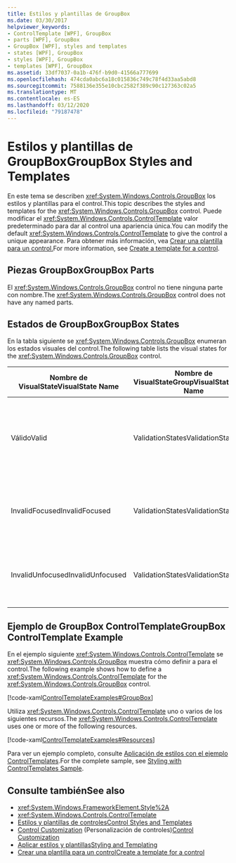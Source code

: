 ```yaml
---
title: Estilos y plantillas de GroupBox
ms.date: 03/30/2017
helpviewer_keywords:
- ControlTemplate [WPF], GroupBox
- parts [WPF], GroupBox
- GroupBox [WPF], styles and templates
- states [WPF], GroupBox
- styles [WPF], GroupBox
- templates [WPF], GroupBox
ms.assetid: 33df7037-0a1b-476f-b9d0-41566a777699
ms.openlocfilehash: 474cda0abc6a18c015836c749c78f4d33aa5abd8
ms.sourcegitcommit: 7588136e355e10cbc2582f389c90c127363c02a5
ms.translationtype: MT
ms.contentlocale: es-ES
ms.lasthandoff: 03/12/2020
ms.locfileid: "79187478"
---
```

# <a name="groupbox-styles-and-templates"></a><span data-ttu-id="336ef-102">Estilos y plantillas de GroupBox</span><span class="sxs-lookup"><span data-stu-id="336ef-102">GroupBox Styles and Templates</span></span>
<a name="introduction"></a><span data-ttu-id="336ef-103">En este tema se describen <xref:System.Windows.Controls.GroupBox> los estilos y plantillas para el control.</span><span class="sxs-lookup"><span data-stu-id="336ef-103">This topic describes the styles and templates for the <xref:System.Windows.Controls.GroupBox> control.</span></span> <span data-ttu-id="336ef-104">Puede modificar el <xref:System.Windows.Controls.ControlTemplate> valor predeterminado para dar al control una apariencia única.</span><span class="sxs-lookup"><span data-stu-id="336ef-104">You can modify the default <xref:System.Windows.Controls.ControlTemplate> to give the control a unique appearance.</span></span> <span data-ttu-id="336ef-105">Para obtener más información, vea [Crear una plantilla para un control.](../../../desktop-wpf/themes/how-to-create-apply-template.md)</span><span class="sxs-lookup"><span data-stu-id="336ef-105">For more information, see [Create a template for a control](../../../desktop-wpf/themes/how-to-create-apply-template.md).</span></span>  
  
<a name="groupbox_parts"></a>
## <a name="groupbox-parts"></a><span data-ttu-id="336ef-106">Piezas GroupBox</span><span class="sxs-lookup"><span data-stu-id="336ef-106">GroupBox Parts</span></span>  
 <span data-ttu-id="336ef-107">El <xref:System.Windows.Controls.GroupBox> control no tiene ninguna parte con nombre.</span><span class="sxs-lookup"><span data-stu-id="336ef-107">The <xref:System.Windows.Controls.GroupBox> control does not have any named parts.</span></span>  
  
<a name="groupbox_states"></a>
## <a name="groupbox-states"></a><span data-ttu-id="336ef-108">Estados de GroupBox</span><span class="sxs-lookup"><span data-stu-id="336ef-108">GroupBox States</span></span>  
 <span data-ttu-id="336ef-109">En la tabla siguiente se <xref:System.Windows.Controls.GroupBox> enumeran los estados visuales del control.</span><span class="sxs-lookup"><span data-stu-id="336ef-109">The following table lists the visual states for the <xref:System.Windows.Controls.GroupBox> control.</span></span>  
  
|<span data-ttu-id="336ef-110">Nombre de VisualState</span><span class="sxs-lookup"><span data-stu-id="336ef-110">VisualState Name</span></span>|<span data-ttu-id="336ef-111">Nombre de VisualStateGroup</span><span class="sxs-lookup"><span data-stu-id="336ef-111">VisualStateGroup Name</span></span>|<span data-ttu-id="336ef-112">Descripción</span><span class="sxs-lookup"><span data-stu-id="336ef-112">Description</span></span>|  
|-|-|-|  
|<span data-ttu-id="336ef-113">Válido</span><span class="sxs-lookup"><span data-stu-id="336ef-113">Valid</span></span>|<span data-ttu-id="336ef-114">ValidationStates</span><span class="sxs-lookup"><span data-stu-id="336ef-114">ValidationStates</span></span>|<span data-ttu-id="336ef-115">El control <xref:System.Windows.Controls.Validation> utiliza la <xref:System.Windows.Controls.Validation.HasError%2A?displayProperty=nameWithType> clase `false`y la propiedad adjunta es .</span><span class="sxs-lookup"><span data-stu-id="336ef-115">The control uses the <xref:System.Windows.Controls.Validation> class and the <xref:System.Windows.Controls.Validation.HasError%2A?displayProperty=nameWithType> attached property is `false`.</span></span>|  
|<span data-ttu-id="336ef-116">InvalidFocused</span><span class="sxs-lookup"><span data-stu-id="336ef-116">InvalidFocused</span></span>|<span data-ttu-id="336ef-117">ValidationStates</span><span class="sxs-lookup"><span data-stu-id="336ef-117">ValidationStates</span></span>|<span data-ttu-id="336ef-118">La <xref:System.Windows.Controls.Validation.HasError%2A?displayProperty=nameWithType> propiedad `true` adjunta es tiene el control tiene el foco.</span><span class="sxs-lookup"><span data-stu-id="336ef-118">The <xref:System.Windows.Controls.Validation.HasError%2A?displayProperty=nameWithType> attached property is `true` has the control has focus.</span></span>|  
|<span data-ttu-id="336ef-119">InvalidUnfocused</span><span class="sxs-lookup"><span data-stu-id="336ef-119">InvalidUnfocused</span></span>|<span data-ttu-id="336ef-120">ValidationStates</span><span class="sxs-lookup"><span data-stu-id="336ef-120">ValidationStates</span></span>|<span data-ttu-id="336ef-121">La <xref:System.Windows.Controls.Validation.HasError%2A?displayProperty=nameWithType> propiedad `true` adjunta tiene el control no tiene el foco.</span><span class="sxs-lookup"><span data-stu-id="336ef-121">The <xref:System.Windows.Controls.Validation.HasError%2A?displayProperty=nameWithType> attached property is `true` has the control does not have focus.</span></span>|  
  
<a name="groupbox_controltemplate_example"></a>
## <a name="groupbox-controltemplate-example"></a><span data-ttu-id="336ef-122">Ejemplo de GroupBox ControlTemplate</span><span class="sxs-lookup"><span data-stu-id="336ef-122">GroupBox ControlTemplate Example</span></span>  
 <span data-ttu-id="336ef-123">En el ejemplo siguiente <xref:System.Windows.Controls.ControlTemplate> se <xref:System.Windows.Controls.GroupBox> muestra cómo definir a para el control.</span><span class="sxs-lookup"><span data-stu-id="336ef-123">The following example shows how to define a <xref:System.Windows.Controls.ControlTemplate> for the <xref:System.Windows.Controls.GroupBox> control.</span></span>  
  
 [!code-xaml[ControlTemplateExamples#GroupBox](~/samples/snippets/csharp/VS_Snippets_Wpf/ControlTemplateExamples/CS/resources/groupbox.xaml#groupbox)]  
  
 <span data-ttu-id="336ef-124">Utiliza <xref:System.Windows.Controls.ControlTemplate> uno o varios de los siguientes recursos.</span><span class="sxs-lookup"><span data-stu-id="336ef-124">The <xref:System.Windows.Controls.ControlTemplate> uses one or more of the following resources.</span></span>  
  
 [!code-xaml[ControlTemplateExamples#Resources](~/samples/snippets/csharp/VS_Snippets_Wpf/ControlTemplateExamples/CS/resources/shared.xaml#resources)]  
  
 <span data-ttu-id="336ef-125">Para ver un ejemplo completo, consulte [Aplicación de estilos con el ejemplo ControlTemplates](https://github.com/Microsoft/WPF-Samples/tree/master/Styles%20&%20Templates/IntroToStylingAndTemplating).</span><span class="sxs-lookup"><span data-stu-id="336ef-125">For the complete sample, see [Styling with ControlTemplates Sample](https://github.com/Microsoft/WPF-Samples/tree/master/Styles%20&%20Templates/IntroToStylingAndTemplating).</span></span>  
  
## <a name="see-also"></a><span data-ttu-id="336ef-126">Consulte también</span><span class="sxs-lookup"><span data-stu-id="336ef-126">See also</span></span>

- <xref:System.Windows.FrameworkElement.Style%2A>
- <xref:System.Windows.Controls.ControlTemplate>
- [<span data-ttu-id="336ef-127">Estilos y plantillas de controles</span><span class="sxs-lookup"><span data-stu-id="336ef-127">Control Styles and Templates</span></span>](control-styles-and-templates.md)
- <span data-ttu-id="336ef-128">[Control Customization](control-customization.md) (Personalización de controles)</span><span class="sxs-lookup"><span data-stu-id="336ef-128">[Control Customization](control-customization.md)</span></span>
- [<span data-ttu-id="336ef-129">Aplicar estilos y plantillas</span><span class="sxs-lookup"><span data-stu-id="336ef-129">Styling and Templating</span></span>](../../../desktop-wpf/fundamentals/styles-templates-overview.md)
- [<span data-ttu-id="336ef-130">Crear una plantilla para un control</span><span class="sxs-lookup"><span data-stu-id="336ef-130">Create a template for a control</span></span>](../../../desktop-wpf/themes/how-to-create-apply-template.md)
